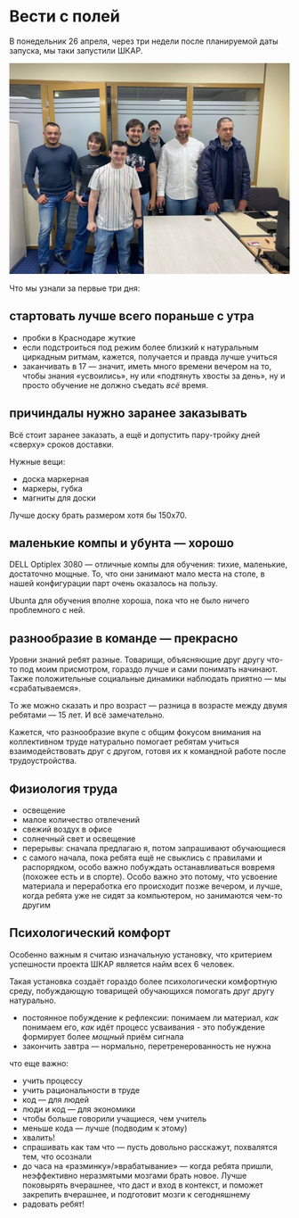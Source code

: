 # Вести с полей

В понедельник 26 апреля, через три недели после планируемой даты запуска, мы таки запустили ШКАР.

![Апрельская группа](April-start.jpg)

Что мы узнали за первые три дня:

## стартовать лучше всего пораньше с утра

- пробки в Краснодаре жуткие
- если подстроиться под режим более близкий к натуральным циркадным ритмам, кажется, получается и правда лучше учиться
- заканчивать в 17 — значит, иметь много времени вечером на то, чтобы знания «усвоились», ну или «подтянуть хвосты за день», ну и просто обучение не должно съедать _всё_ время.

## причиндалы нужно заранее заказывать

Всё стоит заранее заказать, а ещё и допустить пару-тройку дней «сверху» сроков доставки.

Нужные вещи:
- доска маркерная
- маркеры, губка
- магниты для доски

Лучше доску брать размером хотя бы 150х70.

## маленькие компы и убунта — хорошо

DELL Optiplex 3080 — отличные компы для обучения: тихие, маленькие, достаточно мощные. То, что они занимают мало места на столе, в нашей конфигурации парт очень оказалось на пользу.

Ubunta для обучения вполне хороша, пока что не было ничего проблемного с ней.

## разнообразие в команде — прекрасно

Уровни знаний ребят разные. Товарищи, объясняющие друг другу что-то под моим присмотром, гораздо лучше и сами понимать начинают. Также положительные социальные динамики наблюдать приятно — мы «срабатываемся».

То же можно сказать и про возраст — разница в возрасте между двумя ребятами — 15 лет. И всё замечательно.

Кажется, что разнообразие вкупе с общим фокусом внимания на коллективном труде натурально помогает ребятам учиться взаимодействовать друг с другом, готовя их к командной работе после трудоустройства.

## Физиология труда

- освещение
- малое количество отвлечений
- свежий воздух в офисе
- солнечный свет и освещение
- перерывы: сначала предлагаю я, потом запрашивают обучающиеся
- с самого начала, пока ребята ещё не свыклись с правилами и распорядком, особо важно побуждать останавливаться вовремя (похожее есть и в спорте). Особо важно это потому, что усвоение материала и переработка его происходит позже вечером, и лучше, когда ребята уже не сидят за компьютером, но занимаются чем-то другим


## Психологический комфорт

Особенно важным я считаю изначальную установку, что критерием успешности проекта ШКАР является найм всех 6 человек.

Такая установка создаёт гораздо более психологически комфортную среду, побуждающую товарищей обучающихся помогать друг другу натурально.

- постоянное побуждение к рефлексии: понимаем ли материал, _как_ понимаем его, _как_ идёт процесс усваивания - это побуждение формирует более _мощный_ приём сигнала
- закончить завтра — нормально, перетренерованность не нужна

что еще важно:
- учить процессу
- учить рациональности в труде
- код — для людей
- люди и код — для экономики
- чтобы больше говорили учащиеся, чем учитель
- меньше кода — лучше (подводим к этому)
- хвалить!
- спрашивать как там что — пусть довольно расскажут, похвалятся тем, что осознали
- до часа на «разминку»/»врабатывание» — когда ребята пришли, неэффективно неразмятыми мозгами брать новое. Лучше поковырять вчерашнее, что даст и вход в контекст, и поможет закрепить вчерашнее, и подготовит мозги к сегодняшнему
- радовать ребят!
